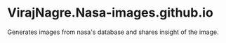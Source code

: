 # VirajNagre.Nasa-images.github.io
Generates images from nasa's database and shares insight of the image. 
